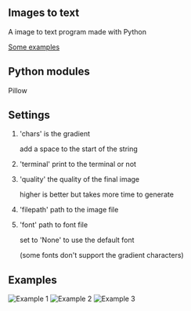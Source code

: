 ## Images to text
A image to text program made with Python

[Some examples](https://github.com/Dragon-Chicken/Images-to-text/tree/main#examples)

## Python modules
Pillow

## Settings
1. 'chars' is the gradient

    add a space to the start of the string

2. 'terminal' print to the terminal or not

3. 'quality' the quality of the final image

    higher is better but takes more time to generate

4. 'filepath' path to the image file

5. 'font' path to font file

    set to 'None' to use the default font

   (some fonts don't support the gradient characters)

## Examples
![Example 1](https://github.com/Dragon-Chicken/Images-to-text/assets/70321204/20b0b307-a8dd-49e3-8eac-a3445438d773)
![Example 2](https://github.com/Dragon-Chicken/Images-to-text/assets/70321204/a9330352-3eb6-4dcd-b671-e1a81ae05de5)
![Example 3](https://github.com/Dragon-Chicken/Images-to-text/assets/70321204/dc7c7bf5-b270-4bc1-8bff-b5d4661d5896)
